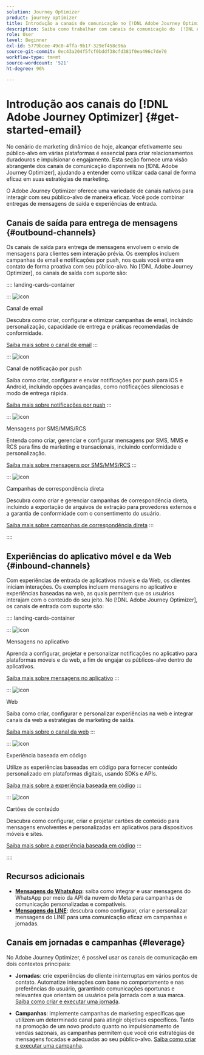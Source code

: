 ```yaml
---
solution: Journey Optimizer
product: journey optimizer
title: Introdução a canais de comunicação no [!DNL Adobe Journey Optimizer]
description: Saiba como trabalhar com canais de comunicação do  [!DNL Adobe Journey Optimizer] .
role: User
level: Beginner
exl-id: 5779bcee-49c0-4ffa-9b17-329ef458c96a
source-git-commit: 0ec43a204f5fcf0bddf38cfd381f0ea496c7de70
workflow-type: tm+mt
source-wordcount: '521'
ht-degree: 96%

---
```



# Introdução aos canais do [!DNL Adobe Journey Optimizer] {#get-started-email}

No cenário de marketing dinâmico de hoje, alcançar efetivamente seu público-alvo em várias plataformas é essencial para criar relacionamentos duradouros e impulsionar o engajamento. Esta seção fornece uma visão abrangente dos canais de comunicação disponíveis no [!DNL Adobe Journey Optimizer], ajudando a entender como utilizar cada canal de forma eficaz em suas estratégias de marketing.

O Adobe Journey Optimizer oferece uma variedade de canais nativos para interagir com seu público-alvo de maneira eficaz. Você pode combinar entregas de mensagens de saída e experiências de entrada.

## Canais de saída para entrega de mensagens {#outbound-channels}

Os canais de saída para entrega de mensagens envolvem o envio de mensagens para clientes sem interação prévia. Os exemplos incluem campanhas de email e notificações por push, nos quais você entra em contato de forma proativa com seu público-alvo. No [!DNL Adobe Journey Optimizer], os canais de saída com suporte são:

:::: landing-cards-container

:::
![icon](https://cdn.experienceleague.adobe.com/icons/envelope.svg?lang=pt-BR)

Canal de email

Descubra como criar, configurar e otimizar campanhas de email, incluindo personalização, capacidade de entrega e práticas recomendadas de conformidade.

[Saiba mais sobre o canal de email](../../rp_landing_pages/email-landing-page.md)
:::

:::
![icon](https://cdn.experienceleague.adobe.com/icons/bell.svg?lang=pt-BR)

Canal de notificação por push

Saiba como criar, configurar e enviar notificações por push para iOS e Android, incluindo opções avançadas, como notificações silenciosas e modo de entrega rápida.

[Saiba mais sobre notificações por push](../../rp_landing_pages/push-landing-page.md)
:::

:::
![icon](https://cdn.experienceleague.adobe.com/icons/comment-dots.svg?lang=pt-BR)

Mensagens por SMS/MMS/RCS

Entenda como criar, gerenciar e configurar mensagens por SMS, MMS e RCS para fins de marketing e transacionais, incluindo conformidade e personalização.

[Saiba mais sobre mensagens por SMS/MMS/RCS](../../rp_landing_pages/sms-landing-page.md)
:::

:::
![icon](https://cdn.experienceleague.adobe.com/icons/mail-bulk.svg?lang=pt-BR)

Campanhas de correspondência direta

Descubra como criar e gerenciar campanhas de correspondência direta, incluindo a exportação de arquivos de extração para provedores externos e a garantia de conformidade com o consentimento do usuário.

[Saiba mais sobre campanhas de correspondência direta](../../rp_landing_pages/direct-mail-landing-page.md)
:::

::::

## Experiências do aplicativo móvel e da Web {#inbound-channels}

Com experiências de entrada de aplicativos móveis e da Web, os clientes iniciam interações. Os exemplos incluem mensagens no aplicativo e experiências baseadas na web, as quais permitem que os usuários interajam com o conteúdo do seu jeito. No [!DNL Adobe Journey Optimizer], os canais de entrada com suporte são:

:::: landing-cards-container

:::
![icon](https://cdn.experienceleague.adobe.com/icons/mobile.svg?lang=pt-BR)

Mensagens no aplicativo

Aprenda a configurar, projetar e personalizar notificações no aplicativo para plataformas móveis e da web, a fim de engajar os públicos-alvo dentro de aplicativos.

[Saiba mais sobre mensagens no aplicativo](../../rp_landing_pages/in-app-landing-page.md)
:::

:::
![icon](https://cdn.experienceleague.adobe.com/icons/globe.svg?lang=pt-BR)

Web

Saiba como criar, configurar e personalizar experiências na web e integrar canais da web a estratégias de marketing de saída.

[Saiba mais sobre o canal da web](../../rp_landing_pages/web-landing-page.md)
:::

:::
![icon](https://cdn.experienceleague.adobe.com/icons/code.svg?lang=pt-BR)

Experiência baseada em código

Utilize as experiências baseadas em código para fornecer conteúdo personalizado em plataformas digitais, usando SDKs e APIs.

[Saiba mais sobre a experiência baseada em código](../../rp_landing_pages/code-based-experience-landing-page.md)
:::

:::
![icon](https://cdn.experienceleague.adobe.com/icons/id-card.svg?lang=pt-BR)

Cartões de conteúdo

Descubra como configurar, criar e projetar cartões de conteúdo para mensagens envolventes e personalizadas em aplicativos para dispositivos móveis e sites.

[Saiba mais sobre a experiência baseada em código](../../rp_landing_pages/content-card-landing-page.md)
:::

::::


## Recursos adicionais

- **[Mensagens do WhatsApp](../../rp_landing_pages/whatsapp-landing-page.md)**: saiba como integrar e usar mensagens do WhatsApp por meio da API da nuvem do Meta para campanhas de comunicação personalizadas e compatíveis.
- **[Mensagens do LINE](../../rp_landing_pages/line-landing-page.md)**: descubra como configurar, criar e personalizar mensagens do LINE para uma comunicação eficaz em campanhas e jornadas.

## Canais em jornadas e campanhas {#leverage}

No Adobe Journey Optimizer, é possível usar os canais de comunicação em dois contextos principais:

- **Jornadas**: crie experiências do cliente ininterruptas em vários pontos de contato. Automatize interações com base no comportamento e nas preferências do usuário, garantindo comunicações oportunas e relevantes que orientam os usuários pela jornada com a sua marca. [Saiba como criar e executar uma jornada](../building-journeys/journey-gs.md).

- **Campanhas**: implemente campanhas de marketing específicas que utilizem um determinado canal para atingir objetivos específicos. Tanto na promoção de um novo produto quanto no impulsionamento de vendas sazonais, as campanhas permitem que você crie estratégias de mensagens focadas e adequadas ao seu público-alvo. [Saiba como criar e executar uma campanha](../campaigns/get-started-with-campaigns.md).

